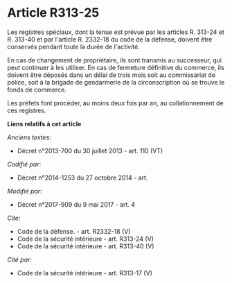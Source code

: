 # Article R313-25

Les registres spéciaux, dont la tenue est prévue par les articles R. 313-24 et R. 313-40 et par l'article R. 2332-18 du code
de la défense, doivent être conservés pendant toute la durée de l'activité. 

En cas de changement de propriétaire, ils sont transmis au successeur, qui peut continuer à les utiliser. En cas de fermeture
définitive du commerce, ils doivent être déposés dans un délai de trois mois soit au commissariat de police, soit à la
brigade de gendarmerie de la circonscription où se trouve le fonds de commerce. 

Les préfets font procéder, au moins deux fois par an, au collationnement de ces registres.

**Liens relatifs à cet article**

_Anciens textes_:

  - Décret n°2013-700 du 30 juillet 2013 - art. 110 (VT)

_Codifié par_:

  - Décret n°2014-1253 du 27 octobre 2014 - art.

_Modifié par_:

  - Décret n°2017-909 du 9 mai 2017 - art. 4

_Cite_:

  - Code de la défense. - art. R2332-18 (V)
  - Code de la sécurité intérieure - art. R313-24 (V)
  - Code de la sécurité intérieure - art. R313-40 (V)

_Cité par_:

  - Code de la sécurité intérieure - art. R313-17 (V)
